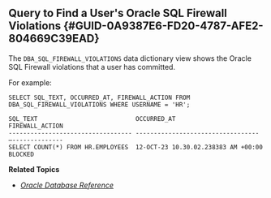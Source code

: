 ##  Query to Find a User's Oracle SQL Firewall Violations {#GUID-0A9387E6-FD20-4787-AFE2-804669C39EAD} 

The ` DBA_SQL_FIREWALL_VIOLATIONS ` data dictionary view shows the Oracle SQL Firewall violations that a user has committed. 

For example: 
    
    
```
SELECT SQL_TEXT, OCCURRED_AT, FIREWALL_ACTION FROM DBA_SQL_FIREWALL_VIOLATIONS WHERE USERNAME = 'HR';
 
SQL_TEXT                           OCCURRED_AT                         FIREWALL_ACTION
---------------------------------- ----------------------------------  –--------------
SELECT COUNT(*) FROM HR.EMPLOYEES  12-OCT-23 10.30.02.238383 AM +00:00 BLOCKED
```

**Related Topics**

  * [ *Oracle Database Reference*  ](https://docs.oracle.com/pls/topic/lookup?ctx=en/database/oracle/oracle-database/23/sqlfw&id=REFRN-GUID-855FF31F-7F89-4667-B790-4AD157EA00B5)


